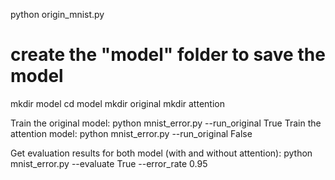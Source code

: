 python origin_mnist.py

# create the "model" folder to save the model
mkdir model
cd model
mkdir original
mkdir attention

Train the original model: python mnist_error.py --run_original True
Train the attention model: python mnist_error.py --run_original False

Get evaluation results for both model (with and without attention): python mnist_error.py --evaluate True --error_rate 0.95
